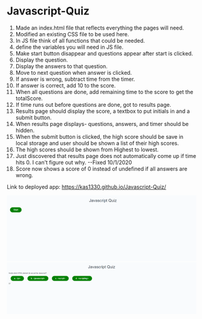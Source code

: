 # Javascript-Quiz

1. Made an index.html file that reflects everything the pages will need.
2. Modified an existing CSS file to be used here.
3. In JS file think of all functions that could be needed.
4. define the variables you will need in JS file.
5. Make start button disappear and questions appear after start
    is clicked.
6. Display the question.
7. Display the answers to that question.
8. Move to next question when answer is clicked.
9. If answer is wrong, subtract time from the timer.
10. If answer is correct, add 10 to the score.
11. When all questions are done, add remaining time to the score
    to get the totalScore.
12. If time runs out before questions are done, got to results
    page.
13. Results page should display the score, a textbox to put initials in
    and a submit button.
14. When results page displays- questions, answers, and timer should
    be hidden.
15. When the submit button is clicked, the high score should be save in 
    local storage and user should be shown a list of their high scores.
16. The high scores should be shown from Highest to lowest.
17. Just discovered that results page does not automatically come up if 
    time hits 0. I can't figure out why. --Fixed 10/1/2020
18. Score now shows a score of 0 instead of undefined if all answers are wrong.

Link to deployed app: https://kas1330.github.io/Javascript-Quiz/

<img src='jsQuiz.png' alt='Start button page of quiz'>

<img src='jsQuiz2.png' alt='Question page of quiz'>